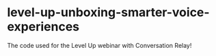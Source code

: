 # level-up-unboxing-smarter-voice-experiences
The code used for the Level Up webinar with Conversation Relay!
